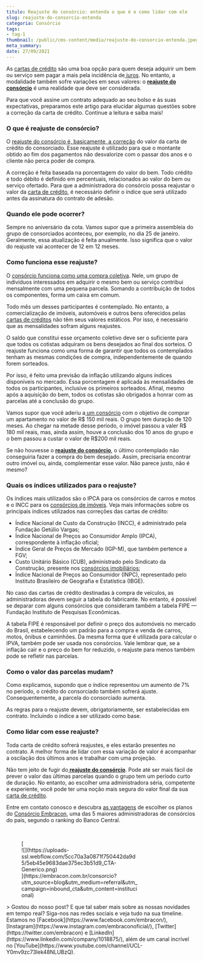 ```yaml
---
titulo: Reajuste do consórcio: entenda o que é e como lidar com ele
slug: reajuste-do-consorcio-entenda
categoria: Consórcio
tags:
- tag-1
thumbnail: /public/cms-content/media/reajuste-do-consorcio-entenda.jpeg
meta_summary: 
date: 27/09/2021
---
```

As [cartas de crédito](https://www.embracon.com.br/conhecaoconsorcio/o-que-e-carta-de-credito) são uma boa opção para quem deseja adquirir um bem ou serviço sem pagar a mais pela incidência de[ juros](https://www.embracon.com.br/blog/parcela-de-consorcio-tem-juros). No entanto, a modalidade também sofre variações em seus valores: o [**reajuste do consórcio**](https://www.embracon.com.br/conhecaoconsorcio/como-e-feito-o-calculo-do-reajuste) é uma realidade que deve ser considerada.

Para que você assine um contrato adequado ao seu bolso e às suas expectativas, preparamos este artigo para elucidar algumas questões sobre a correção da carta de crédito. Continue a leitura e saiba mais!

### O que é reajuste de consórcio?

O [reajuste do consórcio é, basicamente, a correção](https://www.embracon.com.br/blog/reajuste-consorcio-como-e-feito) do valor da carta de crédito do consorciado. Esse reajuste é utilizado para que o montante obtido ao fim dos pagamentos não desvalorize com o passar dos anos e o cliente não perca poder de compra.

A correção é feita baseada na porcentagem do valor do bem. Todo crédito e todo débito é definido em percentuais, relacionados ao valor do bem ou serviço ofertado. Para que a administradora do consórcio possa reajustar o valor da [carta de crédito](https://www.embracon.com.br/conhecaoconsorcio/o-que-e-carta-de-credito), é necessário definir o índice que será utilizado antes da assinatura do contrato de adesão.

### Quando ele pode ocorrer?

Sempre no aniversário da cota. Vamos supor que a primeira assembleia do grupo de consorciados aconteceu, por exemplo, no dia 25 de janeiro. Geralmente, essa atualização é feita anualmente. Isso significa que o valor do reajuste vai acontecer de 12 em 12 meses.

### Como funciona esse reajuste?

O [consórcio funciona como uma compra coletiva](https://www.embracon.com.br/conhecaoconsorcio/o-que-e-consorcio). Nele, um grupo de indivíduos interessados em adquirir o mesmo bem ou serviço contribui mensalmente com uma pequena parcela. Somando a contribuição de todos os componentes, forma um caixa em comum.

Todo mês um desses participantes é contemplado. No entanto, a comercialização de imóveis, automóveis e outros bens oferecidos pelas [cartas de créditos](https://www.embracon.com.br/conhecaoconsorcio/o-que-e-carta-de-credito) não têm seus valores estáticos. Por isso, é necessário que as mensalidades sofram alguns reajustes.

O saldo que constitui esse orçamento coletivo deve ser o suficiente para que todos os cotistas adquiram os bens desejados ao final dos sorteios. O reajuste funciona como uma forma de garantir que todos os contemplados tenham as mesmas condições de compra, independentemente de quando forem sorteados.

Por isso, é feito uma previsão da inflação utilizando alguns índices disponíveis no mercado. Essa porcentagem é aplicada às mensalidades de todos os participantes, inclusive os primeiros sorteados. Afinal, mesmo após a aquisição do bem, todos os cotistas são obrigados a honrar com as parcelas até a conclusão do grupo.

Vamos supor que você aderiu a[ um consórcio](https://www.embracon.com.br/conhecaoconsorcio/o-que-e-consorcio) com o objetivo de comprar um apartamento no valor de R$ 150 mil reais. O grupo tem duração de 120 meses. Ao chegar na metade desse período, o imóvel passou a valer R$ 180 mil reais, mas, ainda assim, houve a conclusão dos 10 anos do grupo e o bem passou a custar o valor de R$200 mil reais.

Se não houvesse o [**reajuste do consórcio**](https://www.embracon.com.br/conhecaoconsorcio/como-e-feito-o-calculo-do-reajuste), o último contemplado não conseguiria fazer a compra do bem desejado. Assim, precisaria encontrar outro imóvel ou, ainda, complementar esse valor. Não parece justo, não é mesmo?

### Quais os índices utilizados para o reajuste?

Os índices mais utilizados são o IPCA para os consórcios de carros e motos e o INCC para os [consórcios de imóveis](https://www.embracon.com.br/consorcio-de-imoveis). Veja mais informações sobre os principais índices utilizados nas correções das cartas de crédito:

- Índice Nacional de Custo da Construção (INCC), é administrado pela Fundação Getúlio Vargas;
- Índice Nacional de Preços ao Consumidor Amplo (IPCA), correspondente à inflação oficial;
- Índice Geral de Preços de Mercado (IGP-M), que também pertence a FGV;
- Custo Unitário Básico (CUB), administrado pelo Sindicato da Construção, presente nos [consórcios imobiliários](https://www.embracon.com.br/consorcio-de-imoveis);
- Índice Nacional de Preços ao Consumidor (INPC), representado pelo Instituto Brasileiro de Geografia e Estatística (IBGE).

No caso das cartas de crédito destinadas à compra de veículos, as administradoras devem seguir a tabela do fabricante. No entanto, é possível se deparar com alguns consórcios que consideram também a tabela FIPE — Fundação Instituto de Pesquisas Econômicas.

A tabela FIPE é responsável por definir o preço dos automóveis no mercado do Brasil, estabelecendo um padrão para a compra e venda de carros, motos, ônibus e caminhões. Da mesma forma que é utilizada para calcular o IPVA, também pode ser usada nos consórcios. Vale lembrar que, se a inflação cair e o preço do bem for reduzido, o reajuste para menos também pode se refletir nas parcelas.

### Como o valor das parcelas mudam?

Como explicamos, supondo que o índice representou um aumento de 7% no período, o crédito do consorciado também sofrerá ajuste. Consequentemente, a parcela do consorciado aumenta.

As regras para o reajuste devem, obrigatoriamente, ser estabelecidas em contrato. Incluindo o índice a ser utilizado como base.

### Como lidar com esse reajuste?

Toda carta de crédito sofrerá reajustes, e eles estarão presentes no contrato. A melhor forma de lidar com essa variação de valor é acompanhar a oscilação dos últimos anos e trabalhar com uma projeção.

Não tem jeito de fugir do[ **reajuste do consórcio**](https://www.embracon.com.br/blog/reajuste-consorcio-como-e-feito). Pode até ser mais fácil de prever o valor das últimas parcelas quando o grupo tem um período curto de duração. No entanto, ao escolher uma administradora séria, competente e experiente, você pode ter uma noção mais segura do valor final da sua [carta de crédito](https://www.embracon.com.br/conhecaoconsorcio/o-que-e-carta-de-credito).

Entre em contato conosco e descubra [as vantagens](https://www.embracon.com.br/conhecaoconsorcio/quais-sao-as-vantagens-do-consorcio) de escolher os planos do [Consórcio Embracon](http://www.embracon.com.br/consorcio), uma das 5 maiores administradoras de consórcios do país, segundo o ranking do Banco Central.

‍

<figure class="w-richtext-figure-type-image w-richtext-align-center" style="max-width:310px">[<div>![](https://uploads-ssl.webflow.com/5cc70a3a0871f750442da9d5/5eb45e9683dae375ec3b51d9_CTA-Generico.png)</div>](https://embracon.com.br/consorcio?utm_source=blog&utm_medium=referral&utm_campaign=inbound_cta&utm_content=institucional)</figure>> Gostou do nosso post? E que tal saber mais sobre as nossas novidades em tempo real? Siga-nos nas redes sociais e veja tudo na sua timeline. Estamos no [Facebook](https://www.facebook.com/embracon/), [Instagram](https://www.instagram.com/embraconoficial/), [Twitter](https://twitter.com/embracon) e [LinkedIn](https://www.linkedin.com/company/1018875/), além de um canal incrível no [YouTube](https://www.youtube.com/channel/UCL-Y0mv9zc73Iek48NLUBzQ).
